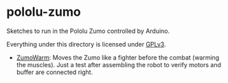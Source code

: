 # pololu-zumo

Sketches to run in the Pololu Zumo controlled by Arduino.

Everything under this directory is licensed under [GPLv3][GPL01].

  * [ZumoWarm][WAR01]: Moves the Zumo like a fighter before the combat 
    (warming the muscles). Just a test after assembling the robot to
    verify motors and buffer are connected right.



[GPL01]: LICENSE
[WAR01]: ZumoWarm

